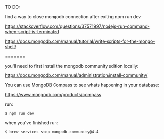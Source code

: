 TO DO:


find a way to close mongodb connection after exiting npm run dev

https://stackoverflow.com/questions/37571997/nodejs-run-command-when-script-is-terminated

https://docs.mongodb.com/manual/tutorial/write-scripts-for-the-mongo-shell/

 





=======


you'll need to first install the mongodb community edition locally:

https://docs.mongodb.com/manual/administration/install-community/


You can use MongoDB Compass to see whats happening in your database:

https://www.mongodb.com/products/compass


run:

`$ npm run dev`


when you've finished run:

`$ brew services stop mongodb-community@4.4`

